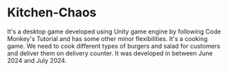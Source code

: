 # Kitchen-Chaos
It's a desktop game developed using Unity game engine by following Code Monkey's Tutorial and has some other minor flexibilities. It's a cooking game. We need to cook different types of burgers and salad for customers and deliver them on delivery counter.
It was developed in between June 2024 and July 2024.
